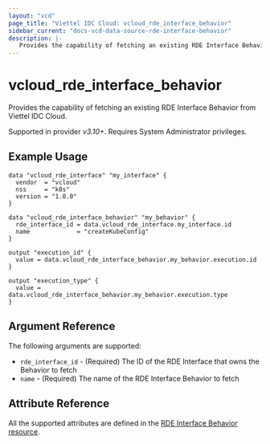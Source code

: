 ```yaml
---
layout: "vcd"
page_title: "Viettel IDC Cloud: vcloud_rde_interface_behavior"
sidebar_current: "docs-vcd-data-source-rde-interface-behavior"
description: |-
   Provides the capability of fetching an existing RDE Interface Behavior from Viettel IDC Cloud.
---
```


# vcloud\_rde\_interface\_behavior

Provides the capability of fetching an existing RDE Interface Behavior from Viettel IDC Cloud.

Supported in provider *v3.10+*. Requires System Administrator privileges.

## Example Usage

```hcl
data "vcloud_rde_interface" "my_interface" {
  vendor  = "vcloud"
  nss     = "k8s"
  version = "1.0.0"
}

data "vcloud_rde_interface_behavior" "my_behavior" {
  rde_interface_id = data.vcloud_rde_interface.my_interface.id
  name             = "createKubeConfig"
}

output "execution_id" {
  value = data.vcloud_rde_interface_behavior.my_behavior.execution.id
}

output "execution_type" {
  value = data.vcloud_rde_interface_behavior.my_behavior.execution.type
}
```

## Argument Reference

The following arguments are supported:

* `rde_interface_id` - (Required) The ID of the RDE Interface that owns the Behavior to fetch
* `name` - (Required) The name of the RDE Interface Behavior to fetch

## Attribute Reference

All the supported attributes are defined in the
[RDE Interface Behavior resource](/providers/viettelidc-provider/vcloud/latest/docs/resources/rde_interface_behavior#argument-reference).
